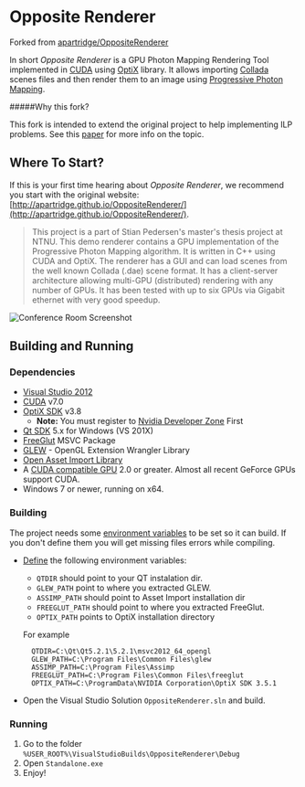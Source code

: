 
# Opposite Renderer
Forked from [apartridge/OppositeRenderer](https://github.com/apartridge/OppositeRenderer)

In short *Opposite Renderer* is a GPU Photon Mapping Rendering Tool implemented in [CUDA](https://wikipedia.org/wiki/CUDA) using [OptiX](https://en.wikipedia.org/wiki/OptiX) library. It allows importing [Collada](https://en.wikipedia.org/wiki/Collada) scenes files and then render them to an image using [Progressive Photon Mapping](http://www.cgg.unibe.ch/publications/2011/progressive-photon-mapping-a-probabilistic-approach).

#####Why this fork?

This fork is intended to extend the original project to help implementing ILP problems. See this [paper](http://ima.udg.es/~dagush/papers/surveyInvLighting.pdf) for more info on the topic.

## Where To Start?
If this is your first time hearing about *Opposite Renderer*, we recommend you start with the original website: [http://apartridge.github.io/OppositeRenderer/](http://apartridge.github.io/OppositeRenderer/).


> This project is a part of Stian Pedersen's master's thesis project at NTNU. This demo renderer contains a GPU implementation of the Progressive Photon Mapping algorithm. It is written in C++ using CUDA and OptiX. The renderer has a GUI and can load scenes from the well known Collada (.dae) scene format. It has a client-server architecture allowing multi-GPU (distributed) rendering with any number of GPUs. It has been tested with up to six GPUs via Gigabit ethernet with very good speedup. 

![Conference Room Screenshot](http://apartridge.github.io/OppositeRenderer/images/thumbs/oppositeRendererScreenshot.png)


## Building and Running

### Dependencies

- [Visual Studio 2012](http://www.visualstudio.com/)
- [CUDA](https://developer.nvidia.com/cuda-downloads) v7.0 
- [OptiX SDK](https://developer.nvidia.com/optix-download) v3.8
   - **Note:** You must register to [Nvidia Developer Zone](https://developer.nvidia.com/user/register) First
- [Qt SDK](http://qt-project.org/downloads) 5.x for Windows (VS 201X)
- [FreeGlut](http://www.transmissionzero.co.uk/software/freeglut-devel/) MSVC Package
- [GLEW](http://sourceforge.net/projects/glew/files/) - OpenGL Extension Wrangler Library  
- [Open Asset Import Library](http://sourceforge.net/projects/assimp/files/)
- A [CUDA compatible GPU](https://developer.nvidia.com/cuda-gpus) 2.0 or greater. Almost all recent GeForce GPUs support CUDA.
- Windows 7 or newer, running on x64.



### Building

The project needs some [environment variables](http://environmentvariables.org/Main_Page#Environment_variables) to be set so it can build. If you don't define them you will get missing files errors while compiling.
 
* [Define](http://environmentvariables.org/Getting_and_setting_environment_variables) the following environment variables:

	- `QTDIR` should point to your QT instalation dir.
	- `GLEW_PATH` point to where you extracted GLEW.
	- `ASSIMP_PATH` should point to Asset Import installation dir 
	- `FREEGLUT_PATH` should point to where you extracted FreeGlut.
	- `OPTIX_PATH` points to OptiX installation directory
	
	For example
	
	    QTDIR=C:\Qt\Qt5.2.1\5.2.1\msvc2012_64_opengl
	    GLEW_PATH=C:\Program Files\Common Files\glew
	    ASSIMP_PATH=C:\Program Files\Assimp
	    FREEGLUT_PATH=C:\Program Files\Common Files\freeglut
	    OPTIX_PATH=C:\ProgramData\NVIDIA Corporation\OptiX SDK 3.5.1

* Open the Visual Studio Solution `OppositeRenderer.sln` and build.

### Running

1. Go to the folder `%USER_ROOT%\VisualStudioBuilds\OppositeRenderer\Debug`
2. Open `Standalone.exe`
3. Enjoy!